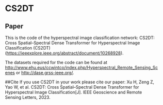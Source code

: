 # CS2DT
## Paper
This is the code of the hyperspectral image classification network: CS2DT: Cross Spatial–Spectral Dense Transformer for Hyperspectral Image Classification (CS2DT) (https://ieeexplore.ieee.org/abstract/document/10268928). 

The datasets required for the code can be found at http://www.ehu.eus/ccwintco/index.php/Hyperspectral_Remote_Sensing_Scenes or http://dase.grss-ieee.org/.

##Cite
If you use CS2DT in your work please cite our paper:
Xu H, Zeng Z, Yao W, et al. CS2DT: Cross Spatial–Spectral Dense Transformer for Hyperspectral Image Classification[J]. IEEE Geoscience and Remote Sensing Letters, 2023.
